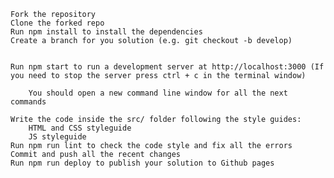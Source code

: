 
    Fork the repository
    Clone the forked repo
    Run npm install to install the dependencies
    Create a branch for you solution (e.g. git checkout -b develop)


    Run npm start to run a development server at http://localhost:3000 (If you need to stop the server press ctrl + c in the terminal window)

        You should open a new command line window for all the next commands

    Write the code inside the src/ folder following the style guides:
        HTML and CSS styleguide
        JS styleguide
    Run npm run lint to check the code style and fix all the errors
    Commit and push all the recent changes
    Run npm run deploy to publish your solution to Github pages
